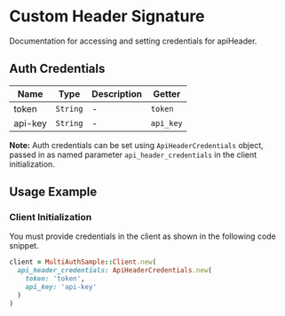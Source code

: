 
# Custom Header Signature



Documentation for accessing and setting credentials for apiHeader.

## Auth Credentials

| Name | Type | Description | Getter |
|  --- | --- | --- | --- |
| token | `String` | - | `token` |
| api-key | `String` | - | `api_key` |



**Note:** Auth credentials can be set using `ApiHeaderCredentials` object, passed in as named parameter `api_header_credentials` in the client initialization.

## Usage Example

### Client Initialization

You must provide credentials in the client as shown in the following code snippet.

```ruby
client = MultiAuthSample::Client.new(
  api_header_credentials: ApiHeaderCredentials.new(
    token: 'token',
    api_key: 'api-key'
  )
)
```


